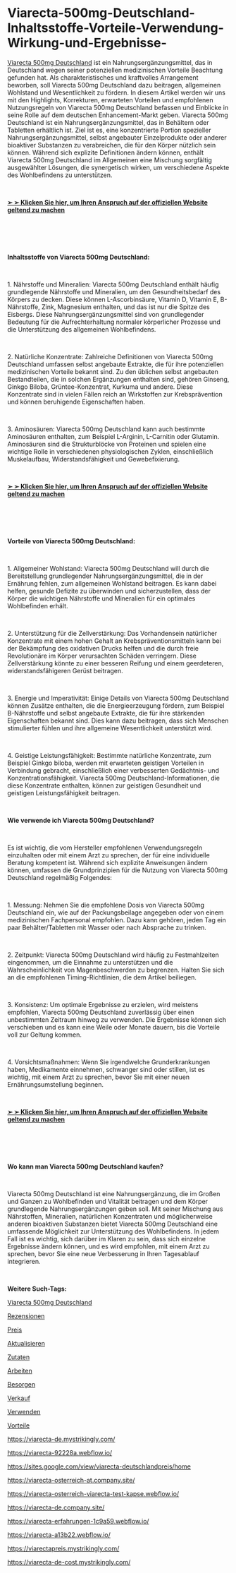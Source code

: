 # Viarecta-500mg-Deutschland-Inhaltsstoffe-Vorteile-Verwendung-Wirkung-und-Ergebnisse-
<p><a href="https://viarecta-deutschland-6d0617.webflow.io/">Viarecta 500mg Deutschland</a>&nbsp;ist ein Nahrungserg&auml;nzungsmittel, das in Deutschland wegen seiner potenziellen medizinischen Vorteile Beachtung gefunden hat. Als charakteristisches und kraftvolles Arrangement beworben, soll Viarecta 500mg Deutschland dazu beitragen, allgemeinen Wohlstand und Wesentlichkeit zu f&ouml;rdern. In diesem Artikel werden wir uns mit den Highlights, Korrekturen, erwarteten Vorteilen und empfohlenen Nutzungsregeln von Viarecta 500mg Deutschland befassen und Einblicke in seine Rolle auf dem deutschen Enhancement-Markt geben. Viarecta 500mg Deutschland ist ein Nahrungserg&auml;nzungsmittel, das in Beh&auml;ltern oder Tabletten erh&auml;ltlich ist. Ziel ist es, eine konzentrierte Portion spezieller Nahrungserg&auml;nzungsmittel, selbst angebauter Einzelprodukte oder anderer bioaktiver Substanzen zu verabreichen, die f&uuml;r den K&ouml;rper n&uuml;tzlich sein k&ouml;nnen. W&auml;hrend sich explizite Definitionen &auml;ndern k&ouml;nnen, enth&auml;lt Viarecta 500mg Deutschland im Allgemeinen eine Mischung sorgf&auml;ltig ausgew&auml;hlter L&ouml;sungen, die synergetisch wirken, um verschiedene Aspekte des Wohlbefindens zu unterst&uuml;tzen.</p>
<p>&nbsp;</p>
<p><a href="https://austinsale.xyz/go/viarecta-de/"><strong>➢ ➢ Klicken Sie hier, um Ihren Anspruch auf der offiziellen Website geltend zu machen</strong></a></p>
<p>&nbsp;</p>
<p><a href="https://austinsale.xyz/go/viarecta-de/"><img src="https://s3.amazonaws.com/7silo.penzu.com/photos/12310086/big/Viarecta_500mg_Deutschland.jpg?1687352885" alt="" border="0" /></a></p>
<p>&nbsp;</p>
<p><strong>Inhaltsstoffe von Viarecta 500mg Deutschland:</strong></p>
<p>&nbsp;</p>
<p>1. N&auml;hrstoffe und Mineralien: Viarecta 500mg Deutschland enth&auml;lt h&auml;ufig grundlegende N&auml;hrstoffe und Mineralien, um den Gesundheitsbedarf des K&ouml;rpers zu decken. Diese k&ouml;nnen L-Ascorbins&auml;ure, Vitamin D, Vitamin E, B-N&auml;hrstoffe, Zink, Magnesium enthalten, und das ist nur die Spitze des Eisbergs. Diese Nahrungserg&auml;nzungsmittel sind von grundlegender Bedeutung f&uuml;r die Aufrechterhaltung normaler k&ouml;rperlicher Prozesse und die Unterst&uuml;tzung des allgemeinen Wohlbefindens.</p>
<p>&nbsp;</p>
<p>2. Nat&uuml;rliche Konzentrate: Zahlreiche Definitionen von Viarecta 500mg Deutschland umfassen selbst angebaute Extrakte, die f&uuml;r ihre potenziellen medizinischen Vorteile bekannt sind. Zu den &uuml;blichen selbst angebauten Bestandteilen, die in solchen Erg&auml;nzungen enthalten sind, geh&ouml;ren Ginseng, Ginkgo Biloba, Gr&uuml;ntee-Konzentrat, Kurkuma und andere. Diese Konzentrate sind in vielen F&auml;llen reich an Wirkstoffen zur Krebspr&auml;vention und k&ouml;nnen beruhigende Eigenschaften haben.</p>
<p>&nbsp;</p>
<p>3. Aminos&auml;uren: Viarecta 500mg Deutschland kann auch bestimmte Aminos&auml;uren enthalten, zum Beispiel L-Arginin, L-Carnitin oder Glutamin. Aminos&auml;uren sind die Strukturbl&ouml;cke von Proteinen und spielen eine wichtige Rolle in verschiedenen physiologischen Zyklen, einschlie&szlig;lich Muskelaufbau, Widerstandsf&auml;higkeit und Gewebefixierung.</p>
<p>&nbsp;</p>
<p><a href="https://austinsale.xyz/go/viarecta-de/"><strong>➢ ➢ Klicken Sie hier, um Ihren Anspruch auf der offiziellen Website geltend zu machen</strong></a></p>
<p>&nbsp;</p>
<p><a href="https://austinsale.xyz/go/viarecta-de/"><img src="https://s3.amazonaws.com/8silo.penzu.com/photos/12310087/big/Viarecta_500mg_Deutschland_1.jpg?1687352896" alt="" border="0" /></a></p>
<p>&nbsp;</p>
<p><strong>Vorteile von Viarecta 500mg Deutschland:</strong></p>
<p>&nbsp;</p>
<p>1. Allgemeiner Wohlstand: Viarecta 500mg Deutschland will durch die Bereitstellung grundlegender Nahrungserg&auml;nzungsmittel, die in der Ern&auml;hrung fehlen, zum allgemeinen Wohlstand beitragen. Es kann dabei helfen, gesunde Defizite zu &uuml;berwinden und sicherzustellen, dass der K&ouml;rper die wichtigen N&auml;hrstoffe und Mineralien f&uuml;r ein optimales Wohlbefinden erh&auml;lt.</p>
<p>&nbsp;</p>
<p>2. Unterst&uuml;tzung f&uuml;r die Zellverst&auml;rkung: Das Vorhandensein nat&uuml;rlicher Konzentrate mit einem hohen Gehalt an Krebspr&auml;ventionsmitteln kann bei der Bek&auml;mpfung des oxidativen Drucks helfen und die durch freie Revolution&auml;re im K&ouml;rper verursachten Sch&auml;den verringern. Diese Zellverst&auml;rkung k&ouml;nnte zu einer besseren Reifung und einem geerdeteren, widerstandsf&auml;higeren Ger&uuml;st beitragen.</p>
<p>&nbsp;</p>
<p>3. Energie und Imperativit&auml;t: Einige Details von Viarecta 500mg Deutschland k&ouml;nnen Zus&auml;tze enthalten, die die Energieerzeugung f&ouml;rdern, zum Beispiel B-N&auml;hrstoffe und selbst angebaute Extrakte, die f&uuml;r ihre st&auml;rkenden Eigenschaften bekannt sind. Dies kann dazu beitragen, dass sich Menschen stimulierter f&uuml;hlen und ihre allgemeine Wesentlichkeit unterst&uuml;tzt wird.</p>
<p>&nbsp;</p>
<p>4. Geistige Leistungsf&auml;higkeit: Bestimmte nat&uuml;rliche Konzentrate, zum Beispiel Ginkgo biloba, werden mit erwarteten geistigen Vorteilen in Verbindung gebracht, einschlie&szlig;lich einer verbesserten Ged&auml;chtnis- und Konzentrationsf&auml;higkeit. Viarecta 500mg Deutschland-Informationen, die diese Konzentrate enthalten, k&ouml;nnen zur geistigen Gesundheit und geistigen Leistungsf&auml;higkeit beitragen.</p>
<p>&nbsp;</p>
<p><strong>Wie verwende ich Viarecta 500mg Deutschland?</strong></p>
<p>&nbsp;</p>
<p>Es ist wichtig, die vom Hersteller empfohlenen Verwendungsregeln einzuhalten oder mit einem Arzt zu sprechen, der f&uuml;r eine individuelle Beratung kompetent ist. W&auml;hrend sich explizite Anweisungen &auml;ndern k&ouml;nnen, umfassen die Grundprinzipien f&uuml;r die Nutzung von Viarecta 500mg Deutschland regelm&auml;&szlig;ig Folgendes:</p>
<p>&nbsp;</p>
<p>1. Messung: Nehmen Sie die empfohlene Dosis von Viarecta 500mg Deutschland ein, wie auf der Packungsbeilage angegeben oder von einem medizinischen Fachpersonal empfohlen. Dazu kann geh&ouml;ren, jeden Tag ein paar Beh&auml;lter/Tabletten mit Wasser oder nach Absprache zu trinken.</p>
<p>&nbsp;</p>
<p>2. Zeitpunkt: Viarecta 500mg Deutschland wird h&auml;ufig zu Festmahlzeiten eingenommen, um die Einnahme zu unterst&uuml;tzen und die Wahrscheinlichkeit von Magenbeschwerden zu begrenzen. Halten Sie sich an die empfohlenen Timing-Richtlinien, die dem Artikel beiliegen.</p>
<p>&nbsp;</p>
<p>3. Konsistenz: Um optimale Ergebnisse zu erzielen, wird meistens empfohlen, Viarecta 500mg Deutschland zuverl&auml;ssig &uuml;ber einen unbestimmten Zeitraum hinweg zu verwenden. Die Ergebnisse k&ouml;nnen sich verschieben und es kann eine Weile oder Monate dauern, bis die Vorteile voll zur Geltung kommen.</p>
<p>&nbsp;</p>
<p>4. Vorsichtsma&szlig;nahmen: Wenn Sie irgendwelche Grunderkrankungen haben, Medikamente einnehmen, schwanger sind oder stillen, ist es wichtig, mit einem Arzt zu sprechen, bevor Sie mit einer neuen Ern&auml;hrungsumstellung beginnen.</p>
<p>&nbsp;</p>
<p><a href="https://austinsale.xyz/go/viarecta-de/"><strong>➢ ➢ Klicken Sie hier, um Ihren Anspruch auf der offiziellen Website geltend zu machen</strong></a></p>
<p>&nbsp;</p>
<p><a href="https://austinsale.xyz/go/viarecta-de/"><img src="https://s3.amazonaws.com/1silo.penzu.com/photos/12310088/big/Viarecta_500mg_Deutschland_2.jpg?1687352907" alt="" border="0" /></a></p>
<p>&nbsp;</p>
<p><strong>Wo kann man Viarecta 500mg Deutschland kaufen?</strong></p>
<p>&nbsp;</p>
<p>Viarecta 500mg Deutschland ist eine Nahrungserg&auml;nzung, die im Gro&szlig;en und Ganzen zu Wohlbefinden und Vitalit&auml;t beitragen und dem K&ouml;rper grundlegende Nahrungserg&auml;nzungen geben soll. Mit seiner Mischung aus N&auml;hrstoffen, Mineralien, nat&uuml;rlichen Konzentraten und m&ouml;glicherweise anderen bioaktiven Substanzen bietet Viarecta 500mg Deutschland eine umfassende M&ouml;glichkeit zur Unterst&uuml;tzung des Wohlbefindens. In jedem Fall ist es wichtig, sich dar&uuml;ber im Klaren zu sein, dass sich einzelne Ergebnisse &auml;ndern k&ouml;nnen, und es wird empfohlen, mit einem Arzt zu sprechen, bevor Sie eine neue Verbesserung in Ihren Tagesablauf integrieren.</p>
<p>&nbsp;</p>
<p><strong>Weitere Such-Tags:</strong></p>
<p><a href="https://viarecta-de-cost.company.site/">Viarecta 500mg Deutschland</a></p>
<p><a href="https://infogram.com/viarecta-erschliessen-sie-ihr-potenzial-zur-mannlichen-verbesserung-1h7g6k03k81mo2o?live">Rezensionen</a></p>
<p><a href="https://viarecta-de-cost-1.jimdosite.com/">Preis</a></p>
<p><a href="https://viarectakapseln-preis.company.site/">Aktualisieren</a></p>
<p><a href="https://deviarecta-kapseln-preis.company.site/">Zutaten</a></p>
<p><a href="https://infogram.com/viarecta-deutschland-lohnt-sich-die-investition-1hd12yxqpme7w6k">Arbeiten</a></p>
<p><a href="https://infogram.com/viarecta-vor-und-nachteile-vorsichtsmassnahmen-und-preis-1hxr4zxrongzo6y">Besorgen</a></p>
<p><a href="https://infogram.com/viarecta-deutschland-potenz-kraft-energie-and-ausdauer-steigern-1hd12yxqno8jx6k">Verkauf</a></p>
<p><a href="https://colab.research.google.com/drive/10AwedJtYvsGigZQl6x1TrFfI9d1y0QDl?usp=sharing">Verwenden</a></p>
<p><a href="https://viarecta-preis.mystrikingly.com/">Vorteile</a></p>
<p><a href="https://viarecta-de.mystrikingly.com/">https://viarecta-de.mystrikingly.com/</a></p>
<p><a href="https://viarecta-92228a.webflow.io/">https://viarecta-92228a.webflow.io/</a></p>
<p><a href="https://sites.google.com/view/viarecta-deutschlandpreis/home">https://sites.google.com/view/viarecta-deutschlandpreis/home</a></p>
<p><a href="https://viarecta-osterreich-at.company.site/">https://viarecta-osterreich-at.company.site/</a></p>
<p><a href="https://viarecta-osterreich-viarecta-test-kapse.webflow.io/">https://viarecta-osterreich-viarecta-test-kapse.webflow.io/</a></p>
<p><a href="https://viarecta-de.company.site/">https://viarecta-de.company.site/</a></p>
<p><a href="https://viarecta-erfahrungen-1c9a59.webflow.io/">https://viarecta-erfahrungen-1c9a59.webflow.io/</a></p>
<p><a href="https://viarecta-a13b22.webflow.io/">https://viarecta-a13b22.webflow.io/</a></p>
<p><a href="https://viarectapreis.mystrikingly.com/">https://viarectapreis.mystrikingly.com/</a></p>
<p><a href="https://viarecta-de-cost.mystrikingly.com/">https://viarecta-de-cost.mystrikingly.com/</a></p>
